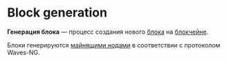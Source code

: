 # Block generation

**Генерация блока** — процесс создания нового [блока](/ru/blockchain/block.md) на [блокчейне](/ru/blockchain/blockchain.md).

Блоки генерируются [майнящими нодами](/ru/blockchain/mining/mining-node.md) в соответствии с протоколом Waves-NG.
